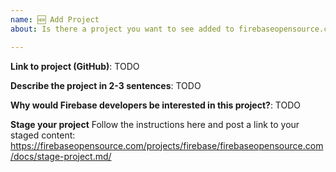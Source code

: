 ```yaml
---
name: 🆕 Add Project
about: Is there a project you want to see added to firebaseopensource.com?

---
```


**Link to project (GitHub)**: TODO

**Describe the project in 2-3 sentences**: TODO

**Why would Firebase developers be interested in this project?**: TODO

**Stage your project**
Follow the instructions here and post a link to your staged content:
https://firebaseopensource.com/projects/firebase/firebaseopensource.com/docs/stage-project.md/
